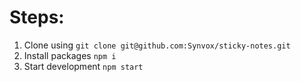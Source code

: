 # Steps:

1. Clone using `git clone git@github.com:Synvox/sticky-notes.git`
2. Install packages `npm i`
3. Start development `npm start`
